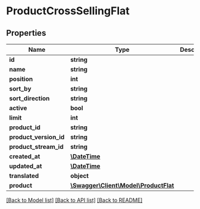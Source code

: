 # ProductCrossSellingFlat

## Properties
Name | Type | Description | Notes
------------ | ------------- | ------------- | -------------
**id** | **string** |  | [optional] 
**name** | **string** |  | 
**position** | **int** |  | [optional] 
**sort_by** | **string** |  | [optional] 
**sort_direction** | **string** |  | [optional] 
**active** | **bool** |  | [optional] 
**limit** | **int** |  | [optional] 
**product_id** | **string** |  | 
**product_version_id** | **string** |  | [optional] 
**product_stream_id** | **string** |  | 
**created_at** | [**\DateTime**](\DateTime.md) |  | 
**updated_at** | [**\DateTime**](\DateTime.md) |  | 
**translated** | **object** |  | [optional] 
**product** | [**\Swagger\Client\Model\ProductFlat**](ProductFlat.md) |  | [optional] 

[[Back to Model list]](../../README.md#documentation-for-models) [[Back to API list]](../../README.md#documentation-for-api-endpoints) [[Back to README]](../../README.md)

